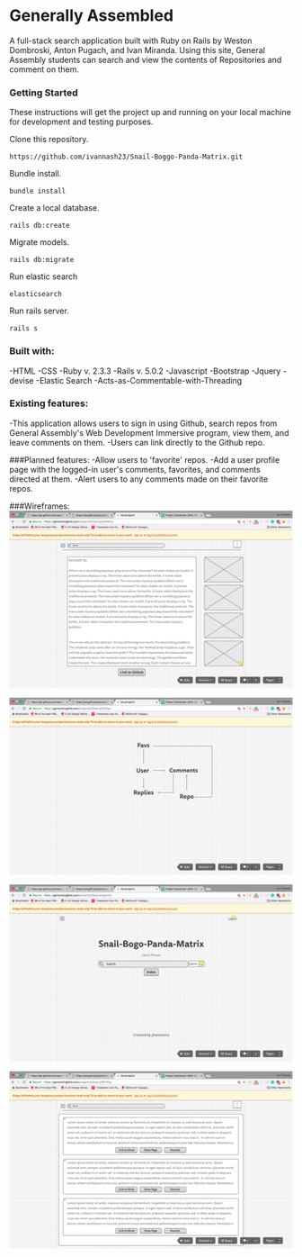 # Generally Assembled

A full-stack search application built with Ruby on Rails by Weston Dombroski, Anton Pugach, and Ivan Miranda. Using this site, General Assembly students can search and view the contents of Repositories and  comment on them.

### Getting Started

These instructions will get the project up and running on your local machine for development and testing purposes.

Clone this repository.

```
https://github.com/ivannash23/Snail-Boggo-Panda-Matrix.git
```

Bundle install.

```
bundle install
```

Create a local database.

```
rails db:create
```

Migrate models.

```
rails db:migrate
```

Run elastic search

```
elasticsearch
```

Run rails server.

```
rails s
``` 

### Built with:

-HTML
-CSS
-Ruby v. 2.3.3
-Rails v. 5.0.2
-Javascript
-Bootstrap
-Jquery
-devise
-Elastic Search
-Acts-as-Commentable-with-Threading



### Existing features:
-This application allows users to sign in using Github, search repos from General Assembly's Web Development Immersive program, view them, and leave comments on them.
-Users can link directly to the Github repo.



###Planned features:
-Allow users to 'favorite' repos.
-Add a user profile page with the logged-in user's comments, favorites, and comments directed at them.
-Alert users to any comments made on their favorite repos.

###Wireframes:
![alt text](app/assets/images/wireframe1.png)

![alt text](app/assets/images/wireframe2.png)

![alt text](app/assets/images/wireframe3.png)

![alt text](app/assets/images/wireframe4.png)

